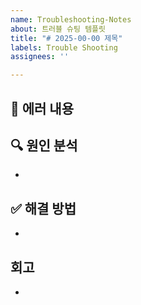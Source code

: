 ```yaml
---
name: Troubleshooting-Notes
about: 트러블 슈팅 템플릿
title: "# 2025-00-00 제목"
labels: Trouble Shooting
assignees: ''

---
```


## 🐞 에러 내용


## 🔍 원인 분석
- 

## ✅ 해결 방법
- 

## 회고
-
